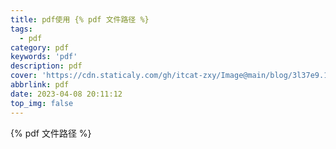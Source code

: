 ```yaml
---
title: pdf使用 {% pdf 文件路径 %}
tags:
  - pdf
category: pdf
keywords: 'pdf'
description: pdf
cover: 'https://cdn.staticaly.com/gh/itcat-zxy/Image@main/blog/3l37e9.1zuylvywwz5s.jpg'
abbrlink: pdf
date: 2023-04-08 20:11:12
top_img: false
---
```



{% pdf 文件路径 %}